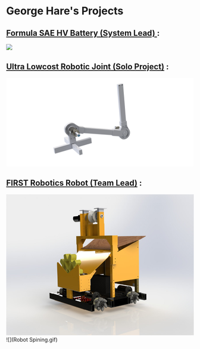 # George Hare's Projects
## [Formula SAE HV Battery (System Lead) ](/FSAE.html):

![](fullacu.png) 

## [Ultra Lowcost Robotic Joint (Solo Project)](/Soloprojects.html) :

![](Arm.png) 

## [FIRST Robotics Robot (Team Lead)](/Robotics.html) :

![](large.JPG) ![](Robot Spining.gif) 

